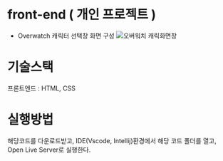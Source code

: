 # front-end ( 개인 프로젝트 )

* Overwatch 캐릭터 선택창 화면 구성 
![오버워치 캐릭화면창](https://github.com/user-attachments/assets/3b252aff-534b-4a64-bd33-694d0246a157)

# 기술스택 
프론트엔드 : HTML, CSS

# 실행방법
해당코드를 다운로드받고, IDE(Vscode, Intellij)환경에서 해당 코드 폴더를 열고, Open Live Server로 실행한다.
